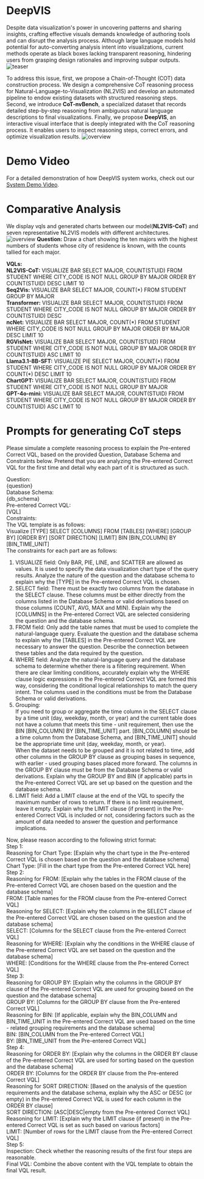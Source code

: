 # DeepVIS
Despite data visualization's power in uncovering patterns and sharing insights, crafting effective visuals demands knowledge of authoring tools and can disrupt the analysis process. Although large language models hold potential for auto-converting analysis intent into visualizations, current methods operate as black boxes lacking transparent reasoning, hindering users from grasping design rationales and improving subpar outputs.
![teaser](https://anonymous.4open.science/r/DeepVIS-9C33/img/teaser.png)

To address this issue, first, we propose a Chain-of-Thought (COT) data construction process. We design a comprehensive CoT reasoning process for Natural-Language-to-Visualization (NL2VIS) and develop an automated pipeline to endow existing datasets with structured reasoning steps. Second, we introduce **CoT-nvBench**, a specialized dataset that records detailed step-by-step reasoning from ambiguous natural language descriptions to final visualizations. Finally, we propose **DeepVIS**, an interactive visual interface that is deeply integrated with the CoT reasoning process. It enables users to inspect reasoning steps, correct errors, and optimize visualization results.
![overview](https://anonymous.4open.science/r/DeepVIS-9C33/img/overview.png)

# Demo Video
For a detailed demonstration of how DeepVIS system works, check out our [System Demo Video](https://anonymous.4open.science/r/DeepVIS-9C33/Demo%20Video.mp4).

# Comparative Analysis
We display vqls and generated charts between our model(**NL2VIS-CoT**) and seven representative NL2VIS models with different architectures. 
![overview](https://anonymous.4open.science/r/DeepVIS-9C33/img/Comparative_analysis.png)
**Question:** 
Draw a chart showing the ten majors with the highest numbers of students whose city of residence is known, with the counts tallied for each major.  

**VQLs:**  
**NL2VIS-CoT:**
VISUALIZE BAR SELECT MAJOR, COUNT(STUID) FROM STUDENT WHERE CITY_CODE IS NOT NULL GROUP BY MAJOR ORDER BY COUNT(STUID) DESC LIMIT 10  
**Seq2Vis:**
VISUALIZE BAR SELECT MAJOR, COUNT(\*) FROM STUDENT GROUP BY MAJOR  
**Transformer:** 
VISUALIZE BAR SELECT MAJOR, COUNT(STUID) FROM STUDENT WHERE CITY_CODE IS NOT NULL GROUP BY MAJOR ORDER BY COUNT(STUID) DESC  
**ncNet:** 
VISUALIZE BAR SELECT MAJOR, COUNT(\*) FROM STUDENT WHERE CITY_CODE IS NOT NULL GROUP BY MAJOR ORDER BY MAJOR DESC LIMIT 10  
**RGVisNet:** 
VISUALIZE BAR SELECT MAJOR, COUNT(STUID) FROM STUDENT WHERE CITY_CODE IS NOT NULL GROUP BY MAJOR ORDER BY COUNT(STUID) ASC LIMIT 10  
**Llama3.1-8B-SFT:**
VISUALIZE PIE SELECT MAJOR, COUNT(\*) FROM STUDENT WHERE CITY_CODE IS NOT NULL GROUP BY MAJOR ORDER BY COUNT(\*) DESC LIMIT 10  
**ChartGPT:**
VISUALIZE BAR SELECT MAJOR, COUNT(STUID) FROM STUDENT WHERE CITY_CODE IS NOT NULL GROUP BY MAJOR  
**GPT-4o-mini:**
VISUALIZE BAR SELECT MAJOR, COUNT(STUID) FROM STUDENT WHERE CITY_CODE IS NOT NULL GROUP BY MAJOR ORDER BY COUNT(STUID) ASC LIMIT 10  


# Prompts for generating CoT steps
Please simulate a complete reasoning process to explain the Pre-entered Correct VQL, based on the provided Question, Database Schema and Constraints below. Pretend that you are analyzing the Pre-entered Correct VQL for the first time and detail why each part of it is structured as such.

Question:   
{question}  
Database Schema:  
{db_schema}  
Pre-entered Correct VQL:  
[VQL]  
Constraints:  
The VQL template is as follows:  
Visualize [TYPE] SELECT [COLUMNS] FROM [TABLES] [WHERE] [GROUP BY] [ORDER BY] [SORT DIRECTION] [LIMIT] BIN [BIN_COLUMN] BY [BIN_TIME_UNIT]  
The constraints for each part are as follows:  
1. VISUALIZE field: Only BAR, PIE, LINE, and SCATTER are allowed as values. It is used to specify the data visualization chart type of the query results. Analyze the nature of the question and the database schema to explain why the [TYPE] in the Pre-entered Correct VQL is chosen.  
2. SELECT field: There must be exactly two columns from the database in the SELECT clause. These columns must be either directly from the columns listed in the Database Schema or valid derivations based on those columns (COUNT, AVG, MAX and MIN). Explain why the [COLUMNS] in the Pre-entered Correct VQL are selected considering the question and the database schema.  
3. FROM field: Only add the table names that must be used to complete the natural-language query. Evaluate the question and the database schema to explain why the [TABLES] in the Pre-entered Correct VQL are necessary to answer the question. Describe the connection between these tables and the data required by the question.  
4. WHERE field: Analyze the natural-language query and the database schema to determine whether there is a filtering requirement. When there are clear limiting conditions, accurately explain why the WHERE clause logic expressions in the Pre-entered Correct VQL are formed this way, considering the conditional logical relationships to match the query intent. The columns used in the conditions must be from the Database Schema or valid derivations.  
5. Grouping:   
If you need to group or aggregate the time column in the SELECT clause by a time unit (day, weekday, month, or year) and the current table does not have a column that meets this time - unit requirement, then use the BIN [BIN_COLUMN] BY [BIN_TIME_UNIT] part. [BIN_COLUMN] should be a time column from the Database Schema, and [BIN_TIME_UNIT] should be the appropriate time unit (day, weekday, month, or year).  
When the dataset needs to be grouped and it is not related to time, add other columns in the GROUP BY clause as grouping bases in sequence, with earlier - used grouping bases placed more forward. The columns in the GROUP BY clause must be from the Database Schema or valid derivations. Explain why the GROUP BY and BIN (if applicable) parts in the Pre-entered Correct VQL are set up based on the question and the database schema.  
6. LIMIT field: Add a LIMIT clause at the end of the VQL to specify the maximum number of rows to return. If there is no limit requirement, leave it empty. Explain why the LIMIT clause (if present) in the Pre-entered Correct VQL is included or not, considering factors such as the amount of data needed to answer the question and performance implications.  

Now, please reason according to the following strict format:  
Step 1:  
Reasoning for Chart Type: [Explain why the chart type in the Pre-entered Correct VQL is chosen based on the question and the database schema]  
Chart Type: [Fill in the chart type from the Pre-entered Correct VQL here]  
Step 2:  
Reasoning for FROM: [Explain why the tables in the FROM clause of the Pre-entered Correct VQL are chosen based on the question and the database schema]  
FROM: [Table names for the FROM clause from the Pre-entered Correct VQL]  
Reasoning for SELECT: [Explain why the columns in the SELECT clause of the Pre-entered Correct VQL are chosen based on the question and the database schema]  
SELECT: [Columns for the SELECT clause from the Pre-entered Correct VQL]  
Reasoning for WHERE: [Explain why the conditions in the WHERE clause of the Pre-entered Correct VQL are set based on the question and the database schema]  
WHERE: [Conditions for the WHERE clause from the Pre-entered Correct VQL]  
Step 3:  
Reasoning for GROUP BY: [Explain why the columns in the GROUP BY clause of the Pre-entered Correct VQL are used for grouping based on the question and the database schema]  
GROUP BY: [Columns for the GROUP BY clause from the Pre-entered Correct VQL]  
Reasoning for BIN: [If applicable, explain why the BIN_COLUMN and BIN_TIME_UNIT in the Pre-entered Correct VQL are used based on the time - related grouping requirements and the database schema]  
BIN: [BIN_COLUMN from the Pre-entered Correct VQL]  
BY: [BIN_TIME_UNIT from the Pre-entered Correct VQL]  
Step 4:   
Reasoning for ORDER BY: [Explain why the columns in the ORDER BY clause of the Pre-entered Correct VQL are used for sorting based on the question and the database schema]  
ORDER BY: [Columns for the ORDER BY clause from the Pre-entered Correct VQL]  
Reasoning for SORT DIRECTION: [Based on the analysis of the question requirements and the database schema, explain why the ASC or DESC (or empty) in the Pre-entered Correct VQL is used for each column in the ORDER BY clause]  
SORT DIRECTION: [ASC|DESC|empty from the Pre-entered Correct VQL]  
Reasoning for LIMIT: [Explain why the LIMIT clause (if present) in the Pre-entered Correct VQL is set as such based on various factors]  
LIMIT: [Number of rows for the LIMIT clause from the Pre-entered Correct VQL]  
Step 5:  
Inspection: Check whether the reasoning results of the first four steps are reasonable.   
Final VQL: Combine the above content with the VQL template to obtain the final VQL result.  



